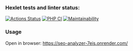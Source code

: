### Hexlet tests and linter status:
[![Actions Status](https://github.com/Smol-An/php-project-9/actions/workflows/hexlet-check.yml/badge.svg)](https://github.com/Smol-An/php-project-9/actions)
[![PHP CI](https://github.com/Smol-An/php-project-9/actions/workflows/workflow.yml/badge.svg)](https://github.com/Smol-An/php-project-9/actions/workflows/workflow.yml)
[![Maintainability](https://api.codeclimate.com/v1/badges/694b3e0bedc97fd11800/maintainability)](https://codeclimate.com/github/Smol-An/php-project-9/maintainability)

### Usage
Open in browser: https://seo-analyzer-7eis.onrender.com/